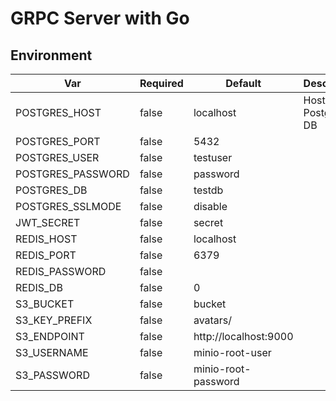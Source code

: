 # GRPC Server with Go

## Environment

| Var               | Required | Default               | Description         |
| ----------------- | -------- | --------------------- | ------------------- |
| POSTGRES_HOST     | false    | localhost             | Host of Postgres DB |
| POSTGRES_PORT     | false    | 5432                  |                     |
| POSTGRES_USER     | false    | testuser              |                     |
| POSTGRES_PASSWORD | false    | password              |                     |
| POSTGRES_DB       | false    | testdb                |                     |
| POSTGRES_SSLMODE  | false    | disable               |                     |
| JWT_SECRET        | false    | secret                |                     |
| REDIS_HOST        | false    | localhost             |                     |
| REDIS_PORT        | false    | 6379                  |                     |
| REDIS_PASSWORD    | false    |                       |                     |
| REDIS_DB          | false    | 0                     |                     |
| S3_BUCKET         | false    | bucket                |                     |
| S3_KEY_PREFIX     | false    | avatars/              |                     |
| S3_ENDPOINT       | false    | http://localhost:9000 |                     |
| S3_USERNAME       | false    | minio-root-user       |                     |
| S3_PASSWORD       | false    | minio-root-password   |                     |
